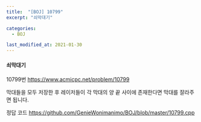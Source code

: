 ```yaml
---
title:  "[BOJ] 10799"
excerpt: "쇠막대기"

categories:
  - BOJ

last_modified_at: 2021-01-30
---
```


#### 쇠막대기

10799번 <https://www.acmicpc.net/problem/10799>

막대들을 모두 저장한 후 레이저들이 각 막대의 양 끝 사이에 존재한다면 막대를 잘라주면 됩니다.

정답 코드 <https://github.com/GenieWonimanimo/BOJ/blob/master/10799.cpp>